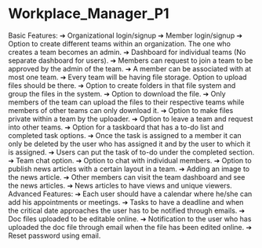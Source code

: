 # Workplace_Manager_P1
Basic Features: ➔ Organizational login/signup ➔ Member login/signup ➔ Option to create different teams within an organization. The one who creates a team becomes an admin. ➔ Dashboard for individual teams (No separate dashboard for users). ➔ Members can request to join a team to be approved by the admin of the team. ➔ A member can be associated with at most one team. ➔ Every team will be having file storage. Option to upload files should be there. ➔ Option to create folders in that file system and group the files in the system. ➔ Option to download the file. ➔ Only members of the team can upload the files to their respective teams while members of other teams can only download it. ➔ Option to make files private within a team by the uploader. ➔ Option to leave a team and request into other teams. ➔ Option for a taskboard that has a to-do list and completed task options. ➔ Once the task is assigned to a member it can only be deleted by the user who has assigned it and by the user to which it is assigned. ➔ Users can put the task of to-do under the completed section. ➔ Team chat option. ➔ Option to chat with individual members. ➔ Option to publish news articles with a certain layout in a team. ➔ Adding an image to the news article. ➔ Other members can visit the team dashboard and see the news articles. ➔ News articles to have views and unique viewers. Advanced Features: ➔ Each user should have a calendar where he/she can add his appointments or meetings. ➔ Tasks to have a deadline and when the critical date approaches the user has to be notified through emails. ➔ Doc files uploaded to be editable online. ➔ Notification to the user who has uploaded the doc file through email when the file has been edited online. ➔ Reset password using email.
